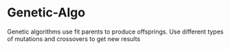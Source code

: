 # Genetic-Algo
Genetic algorithms use fit parents to produce offsprings. Use different types of mutations and crossovers to get new results
